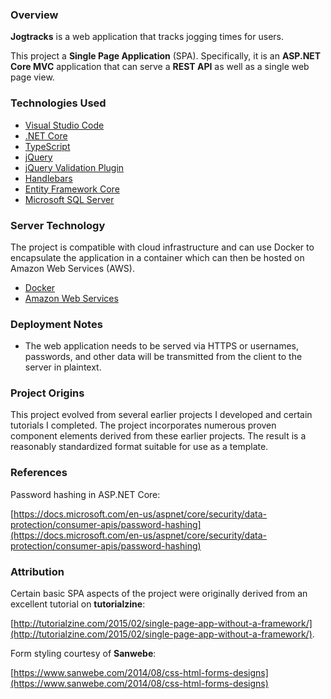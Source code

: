 ### Overview

**Jogtracks** is a web application that tracks jogging times for users.

This project a **Single Page Application** (SPA). Specifically, it is an **ASP.NET Core MVC** application that can serve a **REST API** as well as a single web page view.

### Technologies Used

* [Visual Studio Code](https://code.visualstudio.com/)
* [.NET Core](https://www.microsoft.com/net/core)
* [TypeScript](https://www.typescriptlang.org/)
* [jQuery](https://jquery.com/)
* [jQuery Validation Plugin](https://jqueryvalidation.org/)
* [Handlebars](http://handlebarsjs.com/)
* [Entity Framework Core](https://docs.microsoft.com/en-us/ef/core/)
* [Microsoft SQL Server](https://www.microsoft.com/en-us/sql-server/sql-server-2016)

### Server Technology

The project is compatible with cloud infrastructure and can use Docker to encapsulate the application in a container which can then be hosted on Amazon Web Services (AWS).

* [Docker](https://www.docker.com/)
* [Amazon Web Services](https://aws.amazon.com/)

### Deployment Notes

* The web application needs to be served via HTTPS or usernames, passwords, and other data will be transmitted from the client to the server in plaintext.

### Project Origins

This project evolved from several earlier projects I developed and certain tutorials I completed. The project incorporates numerous proven component elements derived from these earlier projects. The result is a reasonably standardized format suitable for use as a template.

### References

Password hashing in ASP.NET Core:

[https://docs.microsoft.com/en-us/aspnet/core/security/data-protection/consumer-apis/password-hashing](https://docs.microsoft.com/en-us/aspnet/core/security/data-protection/consumer-apis/password-hashing)

### Attribution

Certain basic SPA aspects of the project were originally derived from an excellent tutorial on **tutorialzine**:

[http://tutorialzine.com/2015/02/single-page-app-without-a-framework/](http://tutorialzine.com/2015/02/single-page-app-without-a-framework/).

Form styling courtesy of **Sanwebe**:

[https://www.sanwebe.com/2014/08/css-html-forms-designs](https://www.sanwebe.com/2014/08/css-html-forms-designs)